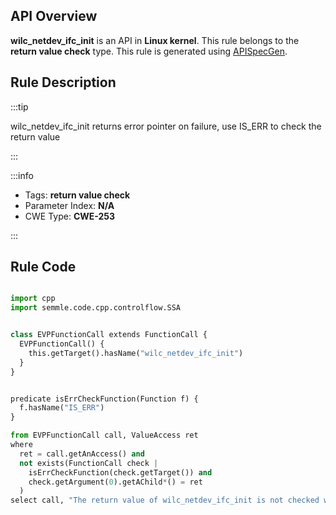 ---
---


## API Overview
**wilc_netdev_ifc_init** is an API in **Linux kernel**. This rule belongs to the **return value check** type. This rule is generated using [APISpecGen](../../tools/APISpecGen).
## Rule Description

:::tip

wilc_netdev_ifc_init returns error pointer on failure, use IS_ERR to check the return value

:::

:::info

- Tags: **return value check**
- Parameter Index: **N/A**
- CWE Type: **CWE-253**

:::

## Rule Code
```python

import cpp
import semmle.code.cpp.controlflow.SSA


class EVPFunctionCall extends FunctionCall {
  EVPFunctionCall() {
    this.getTarget().hasName("wilc_netdev_ifc_init")
  }
}


predicate isErrCheckFunction(Function f) {
  f.hasName("IS_ERR") 
}

from EVPFunctionCall call, ValueAccess ret
where
  ret = call.getAnAccess() and
  not exists(FunctionCall check |
    isErrCheckFunction(check.getTarget()) and
    check.getArgument(0).getAChild*() = ret
  )
select call, "The return value of wilc_netdev_ifc_init is not checked with IS_ERR."
    
```